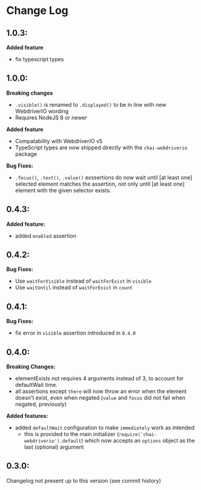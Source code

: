 # Change Log
## 1.0.3:
**Added feature**
-  fix typescript types

## 1.0.0:
**Breaking changes** 
- `.visible()` is renamed to `.displayed()` to be in line with new WebdriverIO wording
- Requires NodeJS 8 or newer

**Added feature**
- Compatability with WebdriverIO v5
- TypeScript types are now shipped directly with the `chai-webdriverio` package

**Bug Fixes:**
- `.focus()`, `.text()`, `.value()` exssertions do now wait until [at least one] selected element matches the assertion, not only until [at least one] element with the given selector exists.

## 0.4.3:
**Added feature:**
- added `enabled` assertion

## 0.4.2:

**Bug Fixes:**
- Use `waitForVisible` instead of `waitForExist` in `visible`
- Use `waitUntil` instead of `waitForExist` in `count`

## 0.4.1:

**Bug Fixes:**
- fix error in `visible` assertion introduced in `0.4.0`

## 0.4.0:

**Breaking Changes:**
- elementExists not requires 4 arguments instead of 3, to account for defaultWait time.
- all assertions except `there` will now throw an error when the element doesn't exist, even when negated (`value` and `focus` did not fail when negated, previously)

**Added features:**
- added `defaultWait` configuration to make `immediately` work as intended
  - this is provided to the main initializer (`require('chai-webdriverio').default`) which now accepts an `options` object as the last (optional) argument

## 0.3.0:

Changelog not present up to this version (see commit history)
